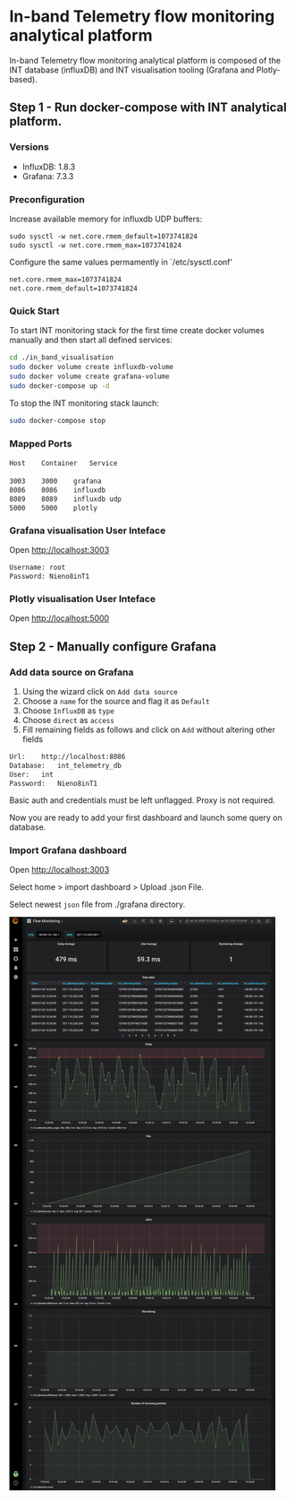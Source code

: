 # In-band Telemetry flow monitoring analytical platform

In-band Telemetry flow monitoring analytical platform is composed of the INT database (influxDB) and INT visualisation tooling (Grafana and Plotly-based).

## Step 1 - Run docker-compose with INT analytical platform.

### Versions

* InfluxDB:          1.8.3
* Grafana:           7.3.3

### Preconfiguration

Increase available memory for influxdb UDP buffers:

```
sudo sysctl -w net.core.rmem_default=1073741824
sudo sysctl -w net.core.rmem_max=1073741824
```

Configure the same values permamently in `/etc/sysctl.conf'
```
net.core.rmem_max=1073741824
net.core.rmem_default=1073741824
```

### Quick Start

To start INT monitoring stack for the first time create docker volumes manually and then start all defined services:

```sh
cd ./in_band_visualisation
sudo docker volume create influxdb-volume
sudo docker volume create grafana-volume
sudo docker-compose up -d
```

To stop the INT monitoring stack launch:

```sh
sudo docker-compose stop
```

### Mapped Ports

```
Host    Container   Service

3003    3000    grafana
8086    8086    influxdb
8089    8089    influxdb udp
5000    5000    plotly
```

### Grafana visualisation User Inteface

Open <http://localhost:3003>

```
Username: root
Password: Nieno8inT1
```

### Plotly visualisation User Inteface

Open <http://localhost:5000>


## Step 2 - Manually configure Grafana

### Add data source on Grafana

1. Using the wizard click on `Add data source`
2. Choose a `name` for the source and flag it as `Default`
3. Choose `InfluxDB` as `type`
4. Choose `direct` as `access`
5. Fill remaining fields as follows and click on `Add` without altering other fields

```
Url:    http://localhost:8086
Database:   int_telemetry_db
User:   int
Password:   Nieno8inT1
```

Basic auth and credentials must be left unflagged. Proxy is not required.

Now you are ready to add your first dashboard and launch some query on database.

### Import Grafana dashboard

Open <http://localhost:3003>

Select home > import dashboard > Upload .json File.

Select newest `json` file from ./grafana directory.

![Alt text](flow_monitoring_grafana_dashboard.png?raw=true "Flow monitoring dashboard")
